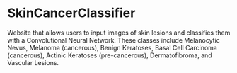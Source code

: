 # SkinCancerClassifier
Website that allows users to input images of skin lesions and classifies them with a Convolutional Neural Network. These classes include Melanocytic Nevus, Melanoma (cancerous), Benign Keratoses, Basal Cell Carcinoma (cancerous), Actinic Keratoses (pre-cancerous), Dermatofibroma, and Vascular Lesions.  
